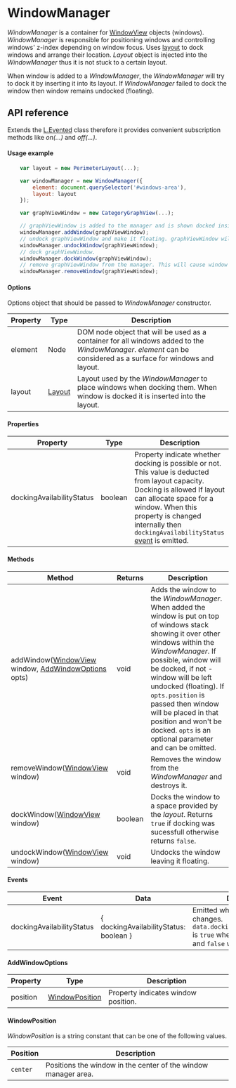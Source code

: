 # WindowManager

*WindowManager* is a container for [WindowView](../windowView/windowView.md) objects (windows). *WindowManager* is responsible for positioning windows and controlling windows' z-index depending on window focus. Uses [layout](../layout/layout.md) to dock windows and arrange their location. *Layout* object is injected into the *WindowManager* thus it is not stuck to a certain layout.

When window is added to a *WindowManager*, the *WindowManager* will try to dock it by inserting it into its layout. If *WindowManager* failed to dock the window then window remains undocked (floating).

## API reference

Extends the [L.Evented](https://leafletjs.com/reference-1.0.0.html#evented) class therefore it provides convenient subscription methods like *on(...)* and *off(...)*.

#### Usage example

```javascript
    var layout = new PerimeterLayout(...);

    var windowManager = new WindowManager({
        element: document.querySelector('#windows-area'),
        layout: layout
    });

    var graphViewWindow = new CategoryGraphView(...);

    // graphViewWindow is added to the manager and is shown docked inside #windows-area element.
    windowManager.addWindow(graphViewWindow);
    // undock graphViewWindow and make it floating. graphViewWindow will restore its default geometry.
    windowManager.undockWindow(graphViewWindow);
    // dock graphViewWindow.
    windowManager.dockWindow(graphViewWindow);
    // remove graphViewWindow from the manager. This will cause window to destroy and disappear.
    windowManager.removeWindow(graphViewWindow);
```

#### Options
Options object that should be passed to *WindowManager* constructor.

| Property | Type | Description |
|---|---|---|
| element | Node | DOM node object that will be used as a container for all windows added to the *WindowManager*. *element* can be considered as a surface for windows and layout. |
| layout | [Layout](../layout/layout.md) | Layout used by the *WindowManager* to place windows when docking them. When window is docked it is inserted into the layout. |

#### Properties

| Property | Type | Description |
|---|---|---|
| dockingAvailabilityStatus | boolean | Property indicate whether docking is possible or not. This value is deducted from layout capacity. Docking is allowed If layout can allocate space for a window. When this property is changed internally then `dockingAvailabilityStatus` [event](#events) is emitted. |

#### Methods

| Method | Returns | Description |
|---|---|---|
| addWindow([WindowView](../windowView/windowView.md) window, [AddWindowOptions](#addWindowOptions) opts) | void | Adds the window to the *WindowManager*. When added the window is put on top of windows stack showing it over other windows within the *WindowManager*. If possible, window will be docked, if not - window will be left undocked (floating). If `opts.position` is passed then window will be placed in that position and won't be docked. `opts` is an optional parameter and can be omitted. |
| removeWindow([WindowView](../windowView/windowView.md) window) | void | Removes the window from the *WindowManager* and destroys it. |
| dockWindow([WindowView](../windowView/windowView.md) window) | boolean | Docks the window to a space provided by the *layout*. Returns `true` if docking was sucessfull otherwise returns `false`. |
| undockWindow([WindowView](../windowView/windowView.md) window) | void | Undocks the window leaving it floating. |

#### Events <a name="events"></a>

| Event | Data | Description |
|---|---|---|
| dockingAvailabilityStatus | { dockingAvailabilityStatus: boolean } | Emitted when dock possibility changes. `data.dockingAvailabilityStatus` is `true` when docking is possible and `false` when not possible. |

#### AddWindowOptions <a name="addWindowOptions"></a>

| Property | Type | Description |
|---|---|---|
| position | [WindowPosition](#windowPosition) | Property indicates window position. |

#### WindowPosition <a name="windowPosition"></a>

*WindowPosition* is a string constant that can be one of the following values.

| Position | Description |
|---|---|
| `center` | Positions the window in the center of the window manager area. |
